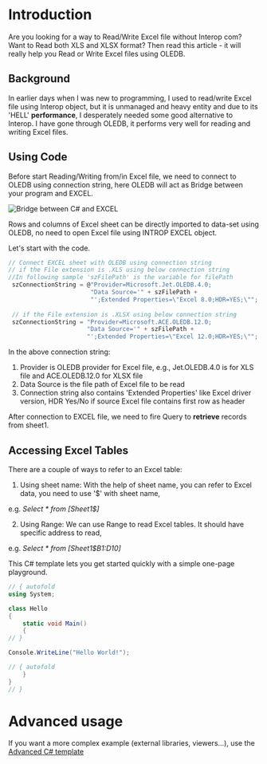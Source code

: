 # Introduction
Are you looking for a way to Read/Write Excel file without Interop com? Want to Read both XLS and XLSX format? Then read this article - it will really help you Read or Write Excel files using OLEDB.

## Background
In earlier days when I was new to programming, I used to read/write Excel file using Interop object, but it is unmanaged and heavy entity and due to its 'HELL' **performance**, I desperately needed some good alternative to Interop. I have gone through OLEDB, it performs very well for reading and writing Excel files.

## Using Code
Before start Reading/Writing from/in Excel file, we need to connect to OLEDB using connection string, here OLEDB will act as Bridge between your program and EXCEL.

![Bridge between C# and EXCEL](https://www.codeproject.com/KB/aspnet/1088970/Bridge.jpg "Bridge between C# and EXCEL")

Rows and columns of Excel sheet can be directly imported to data-set using OLEDB, no need to open Excel file using INTROP EXCEL object.

Let's start with the code.

```javascript
// Connect EXCEL sheet with OLEDB using connection string
// if the File extension is .XLS using below connection string
//In following sample 'szFilePath' is the variable for filePath
 szConnectionString = @"Provider=Microsoft.Jet.OLEDB.4.0;
                       "Data Source='" + szFilePath + 
                       "';Extended Properties=\"Excel 8.0;HDR=YES;\"";
 
 // if the File extension is .XLSX using below connection string
 szConnectionString = "Provider=Microsoft.ACE.OLEDB.12.0;
                      "Data Source='" + szFilePath + 
                      "';Extended Properties=\"Excel 12.0;HDR=YES;\"";
```

In the above connection string:

1. Provider is OLEDB provider for Excel file, e.g., Jet.OLEDB.4.0 is for XLS file and ACE.OLEDB.12.0 for XLSX file
2. Data Source is the file path of Excel file to be read
3. Connection string also contains 'Extended Properties' like Excel driver version, HDR Yes/No if source Excel file contains first row as header

After connection to EXCEL file, we need to fire Query to **retrieve** records from sheet1.

## Accessing Excel Tables

There are a couple of ways to refer to an Excel table:

1. Using sheet name: With the help of sheet name, you can refer to Excel data, you need to use '$' with sheet name, 

e.g. *Select * from [Sheet1$]*

2. Using Range: We can use Range to read Excel tables. It should have specific address to read, 

e.g. *Select * from [Sheet1$B1:D10]*



This C# template lets you get started quickly with a simple one-page playground.

```C# runnable
// { autofold
using System;

class Hello 
{
    static void Main() 
    {
// }

Console.WriteLine("Hello World!");

// { autofold
    }
}
// }
```

# Advanced usage

If you want a more complex example (external libraries, viewers...), use the [Advanced C# template](https://tech.io/select-repo/386)
